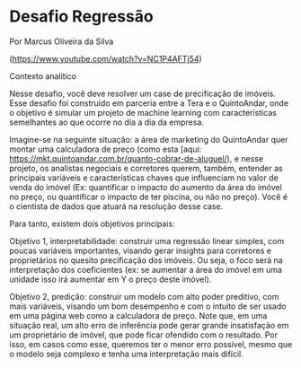 # Desafio Regressão

Por Marcus Oliveira da Silva

(https://www.youtube.com/watch?v=NC1P4AFTj54)

 Contexto analítico

Nesse desafio, você deve resolver um case de precificação de imóveis. Esse desafio foi construído em parceria entre a Tera e o QuintoAndar, onde o objetivo é simular um projeto de machine learning com características semelhantes ao que ocorre no dia a dia da empresa.

Imagine-se na seguinte situação: a área de marketing do QuintoAndar quer montar uma calculadora de preço (como esta [aqui: https://mkt.quintoandar.com.br/quanto-cobrar-de-aluguel/), e nesse projeto, os analistas negociais e corretores querem, também, entender as principais variáveis e características chaves que influenciam no valor de venda do imóvel (Ex: quantificar o impacto do aumento da área do imóvel no preço, ou quantificar o impacto de ter piscina, ou não no preço). Você é o cientista de dados que atuará na resolução desse case.

Para tanto, existem dois objetivos principais:

Objetivo 1, interpretabilidade: construir uma regressão linear simples, com poucas variáveis importantes, visando gerar insights para corretores e proprietários no quesito precificação dos imóveis. Ou seja, o foco será na interpretação dos coeficientes (ex: se aumentar a área do imóvel em uma unidade isso irá aumentar em Y o preço deste imóvel).

Objetivo 2, predição: construir um modelo com alto poder preditivo, com mais variáveis, visando um bom desempenho e com o intuito de ser usado em uma página web como a calculadora de preço. Note que, em uma situação real, um alto erro de inferência pode gerar grande insatisfação em um proprietário de imóvel, que pode ficar ofendido com o resultado. Por isso, em casos como esse, queremos ter o menor erro possível, mesmo que o modelo  seja complexo e tenha uma interpretação mais difícil.
